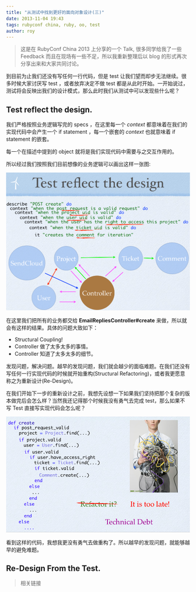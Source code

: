 ```yaml
---
title: "从测试中找到更好的面向对象设计(三)"
date: 2013-11-04 19:43
tags: rubyconf china, ruby, oo, test
author: roy
---
```


<aside class="aside-block">
  <blockquote>
    <p>这是在 RubyConf China 2013 上分享的一个 Talk, 很多同学给我了一些 Feedback 而且在现场有一些不足，所以我重新整理后以 blog 的形式再次分享出来和大家共同讨论。</p>
  </blockquote>
</aside>

到目前为止我们还没有写任何一行代码，但是 test 让我们望而却步无法继续。很多时候大家讨厌写 test ，或者放弃决定不做 test 都是从此时开始。一开始说过，测试将会反映出我们的设计模式，那么此时我们从测试中可以发现些什么呢？

## Test reflect the design.

我们严格按照业务逻辑写完的 specs ，在这里每一个 *context* 都意味着在我们的实现代码中会产生一个 if statement ，每一个嵌套的 *context* 也就意味着 if statement 的嵌套。

每一个在描述中提到的 object 就将是我们实现代码中需要与之交互作用的。

所以经过我们按照我们目前想像的业务逻辑可以画出这样一张图:

![test-reflect-design](/images/test-reflect-design.png)

在这里我们把所有的业务都交给 **EmailRepliesController#create** 来做，所以就会有这样的结果。具体的问题大致如下：

* Structural Coupling!
* Controller 做了太多太多的事情。
* Controller 知道了太多太多的细节。

发现问题，解决问题。越早的发现问题，我们就会越少的面临难题。在我们还没有写任何一行实现代码的时候就开始重构(Structural Refactoring)，或者我更愿意称之为重新设计(Re-Design)。

在我们开始下一步的重新设计之前，我想先设想一下如果我们坚持把那个复杂的版本做完后会怎么样？当然我还记得那个时候我没有勇气去完成 test，那么如果不写 Test 直接写实现代码会怎么呢？

![havenot-refactoring](/images/havenot-refactoring.png)

看到这样的代码，我想我更没有勇气去做重构了。所以越早的发现问题，就能够越早的避免难题。

## Re-Design From the Test.


> 相关链接
